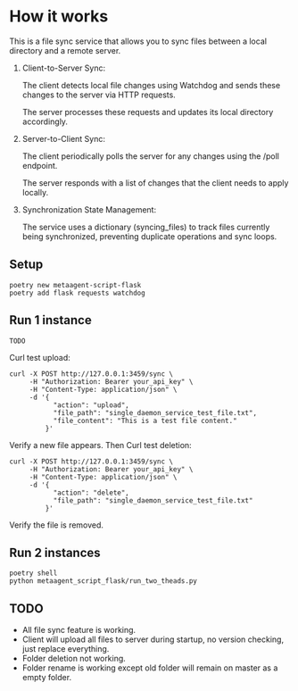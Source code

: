 # How it works

This is a file sync service that allows you to sync files between a local directory and a remote server.

1. Client-to-Server Sync:

    The client detects local file changes using Watchdog and sends these changes to the server via HTTP requests.

    The server processes these requests and updates its local directory accordingly.

2. Server-to-Client Sync:

    The client periodically polls the server for any changes using the /poll endpoint.

    The server responds with a list of changes that the client needs to apply locally.

3. Synchronization State Management:

    The service uses a dictionary (syncing_files) to track files currently being synchronized, preventing duplicate operations and sync loops.

## Setup

```
poetry new metaagent-script-flask
poetry add flask requests watchdog
```

## Run 1 instance

```
TODO
```

Curl test upload: 

```
curl -X POST http://127.0.0.1:3459/sync \
     -H "Authorization: Bearer your_api_key" \
     -H "Content-Type: application/json" \
     -d '{
           "action": "upload",
           "file_path": "single_daemon_service_test_file.txt",
           "file_content": "This is a test file content."
         }'
```

Verify a new file appears. Then Curl test deletion:

```
curl -X POST http://127.0.0.1:3459/sync \
     -H "Authorization: Bearer your_api_key" \
     -H "Content-Type: application/json" \
     -d '{
           "action": "delete",
           "file_path": "single_daemon_service_test_file.txt"
         }'
```

Verify the file is removed.

## Run 2 instances

```
poetry shell
python metaagent_script_flask/run_two_theads.py
```

## TODO

- All file sync feature is working.
- Client will upload all files to server during startup, no version checking, just replace everything.
- Folder deletion not working.
- Folder rename is working except old folder will remain on master as a empty folder.
